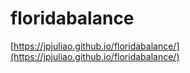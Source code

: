 # floridabalance
[https://jpjuliao.github.io/floridabalance/](https://jpjuliao.github.io/floridabalance/)
